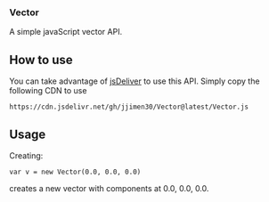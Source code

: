 ### Vector
A simple javaScript vector API.


## How to use

You can take advantage of [jsDeliver](https://www.jsdelivr.com/) to use this API.
Simply copy the following CDN to use

`https://cdn.jsdelivr.net/gh/jjimen30/Vector@latest/Vector.js`


## Usage

Creating: 
```
var v = new Vector(0.0, 0.0, 0.0)
```
creates a new vector with components at 0.0, 0.0, 0.0.



